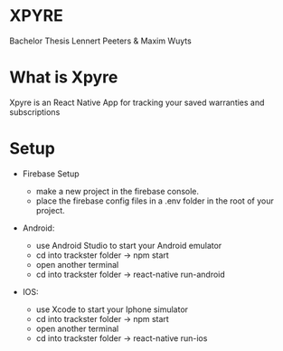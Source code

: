 # XPYRE
Bachelor Thesis 
Lennert Peeters & Maxim Wuyts

# What is Xpyre
Xpyre is an React Native App for tracking your saved warranties and subscriptions

# Setup
  
* Firebase Setup
  * make a new project in the firebase console.
  * place the firebase config files in a .env folder in the root of your project.

* Android: 
  * use Android Studio to start your Android emulator
  * cd into trackster folder -> npm start
  * open another terminal
  * cd into trackster folder -> react-native run-android
  
* IOS:
  * use Xcode to start your Iphone simulator
  * cd into trackster folder -> npm start
  * open another terminal
  * cd into trackster folder -> react-native run-ios


